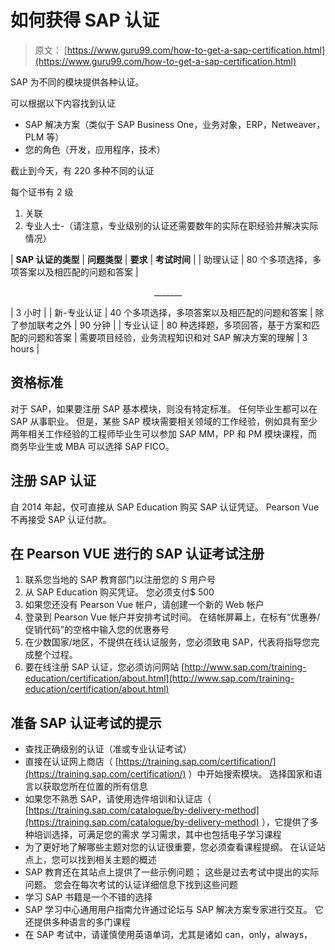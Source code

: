 # 如何获得 SAP 认证

> 原文： [https://www.guru99.com/how-to-get-a-sap-certification.html](https://www.guru99.com/how-to-get-a-sap-certification.html)

SAP 为不同的模块提供各种认证。

可以根据以下内容找到认证

*   SAP 解决方案（类似于 SAP Business One，业务对象，ERP，Netweaver，PLM 等）
*   您的角色（开发，应用程序，技术）

截止到今天，有 220 多种不同的认证

每个证书有 2 级

1.  关联
2.  专业人士-（请注意，专业级别的认证还需要数年的实际在职经验并解决实际情况）

| **SAP 认证的类型** | **问题类型** | **要求** | **考试时间** |
| 助理认证 | 80 个多项选择，多项答案以及相匹配的问题和答案 | 

<center>_______</center>

 | 3 小时 |
| 新-专业认证 | 40 个多项选择，多项答案以及相匹配的问题和答案 | 除了参加联考之外 | 90 分钟 |
| 专业认证 | 80 种选择题，多项回答，基于方案和匹配的问题和答案 | 需要项目经验，业务流程知识和对 SAP 解决方案的理解 | 3 hours |

## 资格标准

对于 SAP，如果要注册 SAP 基本模块，则没有特定标准。 任何毕业生都可以在 SAP 从事职业。 但是，某些 SAP 模块需要相关领域的工作经验，例如具有至少两年相关工作经验的工程师毕业生可以参加 SAP MM，PP 和 PM 模块课程，而商务毕业生或 MBA 可以选择 SAP FICO。

## 注册 SAP 认证

自 2014 年起，仅可直接从 SAP Education 购买 SAP 认证凭证。 Pearson Vue 不再接受 SAP 认证付款。

## 在 Pearson VUE 进行的 SAP 认证考试注册

1.  联系您当地的 SAP 教育部门以注册您的 S 用户号
2.  从 SAP Education 购买凭证。 您必须支付$ 500
3.  如果您还没有 Pearson Vue 帐户，请创建一个新的 Web 帐户
4.  登录到 Pearson Vue 帐户并安排考试时间。 在结帐屏幕上，在标有“优惠券/促销代码”的空格中输入您的优惠券号
5.  在少数国家/地区，不提供在线认证服务，您必须致电 SAP，代表将指导您完成整个过程。
6.  要在线注册 SAP 认证，您必须访问网站 [http://www.sap.com/training-education/certification/about.html](http://www.sap.com/training-education/certification/about.html)

## 准备 SAP 认证考试的提示

*   查找正确级别的认证（准或专业认证考试）
*   直接在认证网上商店（ [https://training.sap.com/certification/](https://training.sap.com/certification/) ）中开始搜索模块。 选择国家和语言以获取您所在位置的所有信息
*   如果您不熟悉 SAP，请使用选件培训和认证店（ [https://training.sap.com/catalogue/by-delivery-method](https://training.sap.com/catalogue/by-delivery-method) ），它提供了多种培训选择，可满足您的需求 学习需求，其中也包括电子学习课程
*   为了更好地了解哪些主题对您的认证很重要，您必须查看课程提纲。 在认证站点上，您可以找到相关主题的概述
*   SAP 教育还在其站点上提供了一些示例问题； 这些是过去考试中提出的实际问题。 您会在每次考试的认证详细信息下找到这些问题
*   学习 SAP 书籍是一个不错的选择
*   SAP 学习中心通用用户指南允许通过论坛与 SAP 解决方案专家进行交互。 它还提供多种语言的多门课程
*   在 SAP 考试中，请谨慎使用英语单词，尤其是诸如 can，only，always，